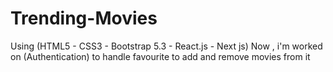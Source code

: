 # Trending-Movies
Using (HTML5 - CSS3 - Bootstrap  5.3 - React.js - Next js)
Now , i'm worked on (Authentication) to handle favourite to add and remove movies from it
